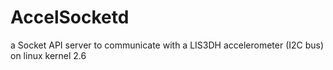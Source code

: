 AccelSocketd
============

a Socket API server to communicate with a LIS3DH accelerometer (I2C bus) on linux kernel 2.6
